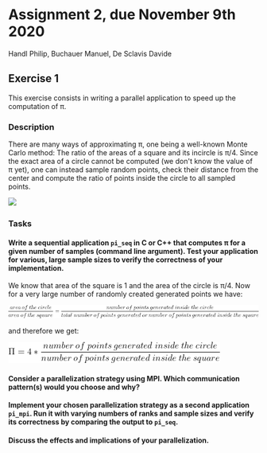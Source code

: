 # Assignment 2, due November 9th 2020
Handl Philip, Buchauer Manuel, De Sclavis Davide


## Exercise 1

This exercise consists in writing a parallel application to speed up the computation of π.

### Description

There are many ways of approximating π, one being a well-known Monte Carlo method: The ratio of the areas of a square and its incircle is π/4. Since the exact area of a circle cannot be computed (we don't know the value of π yet), one can instead sample random points, check their distance from the center and compute the ratio of points inside the circle to all sampled points.

<img src="https://upload.wikimedia.org/wikipedia/commons/2/20/MonteCarloIntegrationCircle.svg" width="40%">

### Tasks

#### Write a sequential application `pi_seq` in C or C++ that computes π for a given number of samples (command line argument). Test your application for various, large sample sizes to verify the correctness of your implementation.
We know that area of the square is 1 and the area of the circle is π/4.
Now for a very large number of randomly created generated points we have:


<img src="./pictures/formula1.png"> 

and therefore we get:


<img src="./pictures/formula2.png"> 

#### Consider a parallelization strategy using MPI. Which communication pattern(s) would you choose and why?

#### Implement your chosen parallelization strategy as a second application `pi_mpi`. Run it with varying numbers of ranks and sample sizes and verify its correctness by comparing the output to `pi_seq`.

#### Discuss the effects and implications of your parallelization.
